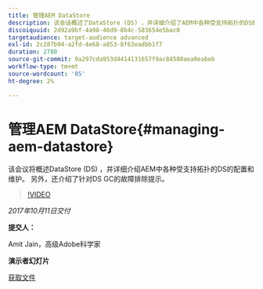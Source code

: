 ```yaml
---
title: 管理AEM DataStore
description: 该会话概述了DataStore (DS) ，并详细介绍了AEM中各种受支持拓扑的DS的配置和维护。 另外，还介绍了针对DS GC的故障排除提示。
discoiquuid: 2d92a9bf-4a98-46d9-8b4c-583654e5bac0
targetaudience: target-audience advanced
exl-id: 2c287b94-a2fd-4e68-a853-8f63eadbb1f7
duration: 2780
source-git-commit: 9a297cda953d4414131657f9ac84580aea0eabeb
workflow-type: tm+mt
source-wordcount: '85'
ht-degree: 2%

---
```


# 管理AEM DataStore{#managing-aem-datastore}

该会议将概述DataStore (DS) ，并详细介绍AEM中各种受支持拓扑的DS的配置和维护。 另外，还介绍了针对DS GC的故障排除提示。

>[!VIDEO](https://video.tv.adobe.com/v/20422/?quality=9)

*2017年10月11日交付*

**提交人：**

Amit Jain，高级Adobe科学家

**演示者幻灯片**

[获取文件](assets/managing-aem-datastoreoct17.pdf)
<!--
[Get back to the Overview](https://helpx.adobe.com/experience-manager/kt/eseminars/gems/aem-index.html)
-->

